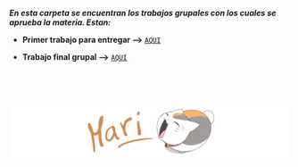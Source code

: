 ***En esta carpeta se encuentran los trabajos grupales con los cuales se aprueba la materia. Estan:***

* **Primer trabajo para entregar -->** <code>[AQUI](/trabajos_grupales/07_Primer_Trabajo_Para_Entregar.pdf)</code>

* **Trabajo final grupal -->** <code>[AQUI](/trabajos_grupales/12_Trabajo_Final_Para_Entregar.pdf)</code>

<br>
<br>
<br>

<p><img align="center" src="https://github.com/Marimari2342/Marimari2342/blob/main/firmagith.png" alt="marigit"/></p>